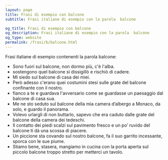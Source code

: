 ```yaml
---
layout: page
title: Frasi di esempio con balcone 
subtitle: Frasi italiane di esempio con la parola  balcone

og_title: Frasi di esempio con balcone 
og_description: Frasi italiane di esempio con la parola  balcone
og_type: website
permalink: /frasi/b/balcone.html
---
```


Frasi italiane di esempio contenenti la parola balcone:


- Sono fuori sul balcone, non dormo più, c'è l'alba.
- sostengono quel balcone si dissigillò e rischiò di cadere.
- Mi siedo sul balcone di casa dei miei.
- Però adesso c'erano quei costumini stesi sulle grate del balcone confinante con il nostro.
- fianco a te e guardava l'avversario come se guardasse un paesaggio dal balcone di casa sua.
- Me ne sto seduto sul balcone della mia camera d’albergo a Monaco, da solo, e guardo il panorama.
- Volevo urlargli di non buttarlo, sapevo che era caduto dalle grate del balcone della camera dei tedeschi.
- Il contatto dei piedi scalzi sul pavimento fresco e un po’ ruvido del balcone ti dà una scossa di piacere.
- Un piccione sta covando sul nostro balcone, fa il suo garrito incessante, sporca con le sue piume.
- Stiamo bene, stasera, mangiamo in cucina con la porta aperta sul piccolo balcone troppo stretto per metterci un tavolo.
